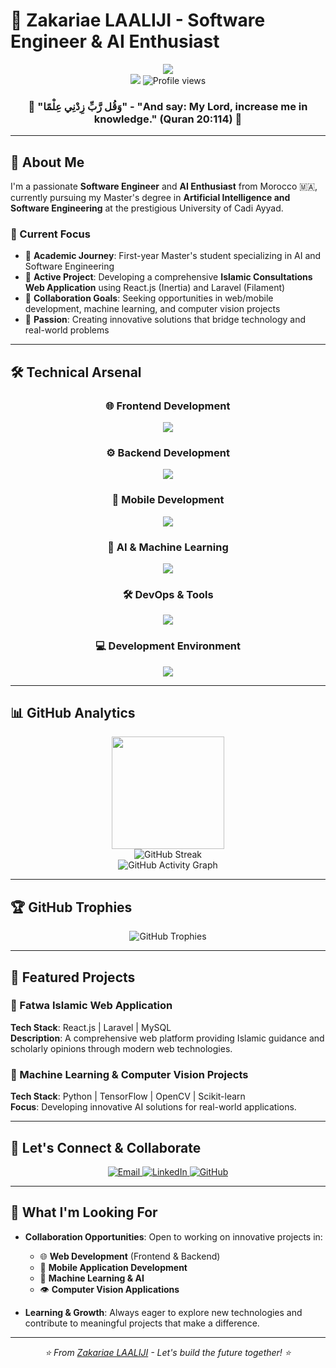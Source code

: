# 🌟 Zakariae LAALIJI - Software Engineer & AI Enthusiast

<div align="center">
  <img src="https://readme-typing-svg.herokuapp.com/?font=Righteous&size=35&center=true&vCenter=true&width=600&height=70&duration=4000&lines=Assalamu+alaykum+👋;I'm+Zakariae+LAALIJI!;Software+Engineer;AI+Enthusiast;Full-Stack+Developer;Machine+Learning+Explorer" />
</div>

<div align="center">
  <img src="https://visitor-badge.laobi.icu/badge?page_id=Laaliji.Laaliji" />
  <img src="https://komarev.com/ghpvc/?username=Laaliji&label=Profile%20views&color=0e75b6&style=flat" alt="Profile views" />
</div>

<div align="center">
  <h3>🕌 "وَقُل رَّبِّ زِدْنِي عِلْمًا" - "And say: My Lord, increase me in knowledge." (Quran 20:114) 🕌</h3>
</div>

---

## 🚀 About Me

I'm a passionate **Software Engineer** and **AI Enthusiast** from Morocco 🇲🇦, currently pursuing my Master's degree in **Artificial Intelligence and Software Engineering** at the prestigious University of Cadi Ayyad.

### 🎯 Current Focus
- 🔭 **Academic Journey**: First-year Master's student specializing in AI and Software Engineering
- 🌱 **Active Project**: Developing a comprehensive **Islamic Consultations Web Application** using React.js (Inertia) and Laravel (Filament)
- 👯 **Collaboration Goals**: Seeking opportunities in web/mobile development, machine learning, and computer vision projects
- 🎨 **Passion**: Creating innovative solutions that bridge technology and real-world problems

---

## 🛠️ Technical Arsenal

<div align="center">

### 🌐 **Frontend Development**
<img src="https://skillicons.dev/icons?i=html,css,javascript,react,bootstrap,jquery,tailwind" />

### ⚙️ **Backend Development**
<img src="https://skillicons.dev/icons?i=php,laravel,express,nodejs" />

### 📱 **Mobile Development**
<img src="https://skillicons.dev/icons?i=flutter,react,androidstudio" />

### 🤖 **AI & Machine Learning**
<img src="https://skillicons.dev/icons?i=python,tensorflow,opencv,anaconda" />

### 🛠️ **DevOps & Tools**
<img src="https://skillicons.dev/icons?i=git,docker,kafka,grafana,prometheus,maven,gradle,github" />

### 💻 **Development Environment**
<img src="https://skillicons.dev/icons?i=vscode,pycharm,idea,eclipse,postman,figma" />

</div>

---

## 📊 GitHub Analytics

<div align="center">
  <img height="180em" src="https://github-readme-stats.vercel.app/api/top-langs/?username=Laaliji&layout=compact&langs_count=8&theme=algolia&hide_border=true"/>
</div>

<!-- Alternative Streak Stats Services -->
<div align="center">
  <img src="https://streak-stats.demolab.com/?user=Laaliji&theme=algolia&hide_border=true" alt="GitHub Streak" />
</div>

<!-- Backup Streak Stats -->
<!-- <div align="center">
  <img src="https://github-readme-streak-stats.herokuapp.com/?user=Laaliji&theme=algolia&hide_border=true" alt="GitHub Streak" />
</div> -->

<div align="center">
  <img src="https://github-readme-activity-graph.vercel.app/graph?username=Laaliji&theme=github-compact&hide_border=true" alt="GitHub Activity Graph" />
</div>

---

## 🏆 GitHub Trophies

<div align="center">
  <img src="https://github-profile-trophy.vercel.app/?username=Laaliji&theme=algolia&no-frame=true&column=4&margin-w=15&margin-h=15" alt="GitHub Trophies" />
</div>

---

## 🎯 Featured Projects

### 🕌 Fatwa Islamic Web Application
**Tech Stack**: React.js | Laravel | MySQL  
**Description**: A comprehensive web platform providing Islamic guidance and scholarly opinions through modern web technologies.

### 🔬 Machine Learning & Computer Vision Projects
**Tech Stack**: Python | TensorFlow | OpenCV | Scikit-learn  
**Focus**: Developing innovative AI solutions for real-world applications.

---

## 🤝 Let's Connect & Collaborate

<div align="center">
  <a href="mailto:zakariae.laaliji@gmail.com">
    <img src="https://img.shields.io/badge/Email-D14836?style=for-the-badge&logo=gmail&logoColor=white" alt="Email"/>
  </a>
  <a href="https://www.linkedin.com/in/zakariae-laaliji-282184235/">
    <img src="https://img.shields.io/badge/LinkedIn-0077B5?style=for-the-badge&logo=linkedin&logoColor=white" alt="LinkedIn"/>
  </a>
  <a href="https://github.com/Laaliji">
    <img src="https://img.shields.io/badge/GitHub-100000?style=for-the-badge&logo=github&logoColor=white" alt="GitHub"/>
  </a>
</div>

---

## 🌱 What I'm Looking For

- **Collaboration Opportunities**: Open to working on innovative projects in:
  - 🌐 **Web Development** (Frontend & Backend)
  - 📱 **Mobile Application Development**
  - 🤖 **Machine Learning & AI**
  - 👁️ **Computer Vision Applications**

- **Learning & Growth**: Always eager to explore new technologies and contribute to meaningful projects that make a difference.

---

<div align="center">
  <i>⭐ From <a href="https://github.com/Laaliji">Zakariae LAALIJI</a> - Let's build the future together! ⭐</i>
</div>

